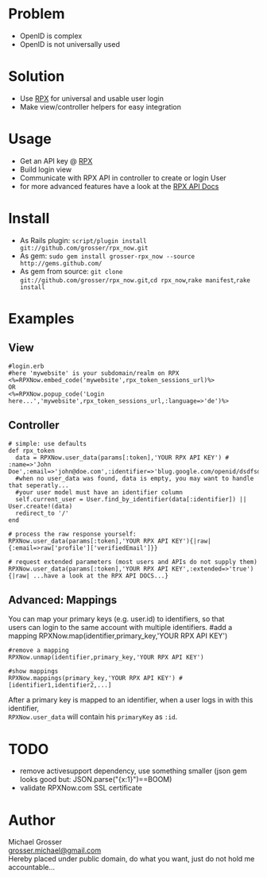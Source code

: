 Problem
=======
 - OpenID is complex
 - OpenID is not universally used

Solution
========
 - Use [RPX](http://rpxnow.com) for universal and usable user login
 - Make view/controller helpers for easy integration

Usage
=====
 - Get an API key @ [RPX](http://rpxnow.com)
 - Build login view
 - Communicate with RPX API in controller to create or login User
 - for more advanced features have a look at the [RPX API Docs](https://rpxnow.com/docs)

Install
=======
 - As Rails plugin: `script/plugin install git://github.com/grosser/rpx_now.git `
 - As gem: `sudo gem install grosser-rpx_now --source http://gems.github.com/`
 - As gem from source: `git clone git://github.com/grosser/rpx_now.git`,`cd rpx_now`,`rake manifest`,`rake install`

Examples
========

View
----
    #login.erb
    #here 'mywebsite' is your subdomain/realm on RPX
    <%=RPXNow.embed_code('mywebsite',rpx_token_sessions_url)%>
    OR
    <%=RPXNow.popup_code('Login here...','mywebsite',rpx_token_sessions_url,:language=>'de')%>

Controller
----------
    # simple: use defaults
    def rpx_token
      data = RPXNow.user_data(params[:token],'YOUR RPX API KEY') # :name=>'John Doe',:email=>'john@doe.com',:identifier=>'blug.google.com/openid/dsdfsdfs3f3'
      #when no user_data was found, data is empty, you may want to handle that seperatly...
      #your user model must have an identifier column
      self.current_user = User.find_by_identifier(data[:identifier]) || User.create!(data)
      redirect_to '/'
    end

    # process the raw response yourself:
    RPXNow.user_data(params[:token],'YOUR RPX API KEY'){|raw| {:email=>raw['profile']['verifiedEmail']}}

    # request extended parameters (most users and APIs do not supply them)
    RPXNow.user_data(params[:token],'YOUR RPX API KEY',:extended=>'true'){|raw| ...have a look at the RPX API DOCS...}

Advanced: Mappings
------------------
You can map your primary keys (e.g. user.id) to identifiers, so that  
users can login to the same account with multiple identifiers.
    #add a mapping
    RPXNow.map(identifier,primary_key,'YOUR RPX API KEY')

    #remove a mapping
    RPXNow.unmap(identifier,primary_key,'YOUR RPX API KEY')

    #show mappings
    RPXNow.mappings(primary_key,'YOUR RPX API KEY') # [identifier1,identifier2,...]

After a primary key is mapped to an identifier, when a user logs in with this identifier,  
`RPXNow.user_data` will contain his `primaryKey` as `:id`.

TODO
====
 - remove activesupport dependency, use something smaller (json gem looks good but: JSON.parse("{x:1}")==BOOM)
 - validate RPXNow.com SSL certificate

Author
======
Michael Grosser  
grosser.michael@gmail.com  
Hereby placed under public domain, do what you want, just do not hold me accountable...  
